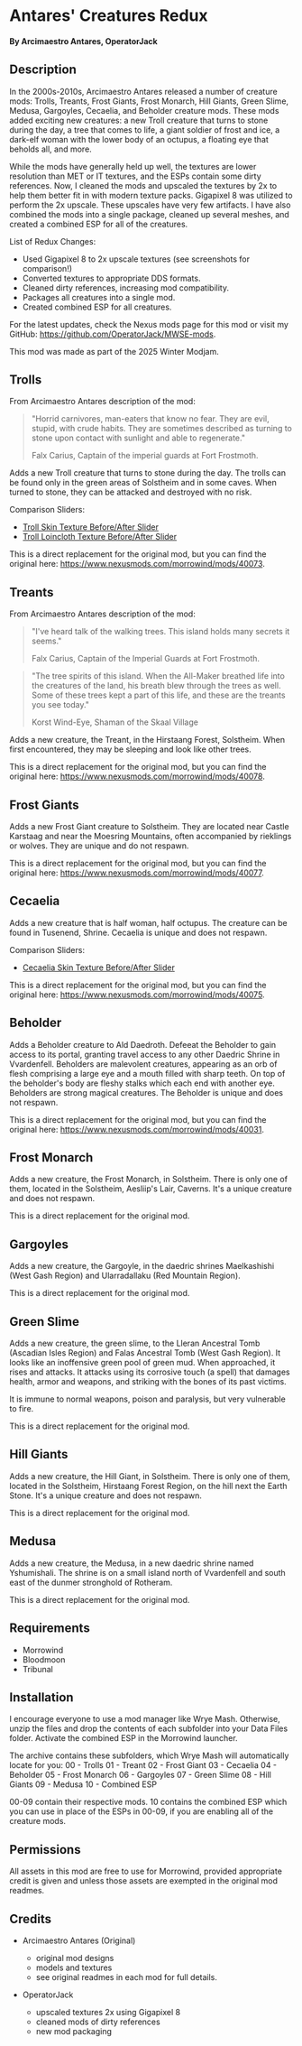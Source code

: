 # Antares' Creatures Redux

#### By Arcimaestro Antares, OperatorJack

## Description

In the 2000s-2010s, Arcimaestro Antares released a number of creature mods: Trolls, Treants, Frost Giants, Frost Monarch, Hill Giants, Green Slime, Medusa, Gargoyles, Cecaelia, and Beholder creature mods. These mods added exciting new creatures: a new Troll creature that turns to stone during the day, a tree that comes to life, a giant soldier of frost and ice, a dark-elf woman with the lower body of an octupus, a floating eye that beholds all, and more.

While the mods have generally held up well, the textures are lower resolution than MET or IT textures, and the ESPs contain some dirty references. Now, I cleaned the mods and upscaled the textures by 2x to help them better fit in with modern texture packs. Gigapixel 8 was utilized to perform the 2x upscale. These upscales have very few artifacts. I have also combined the mods into a single package, cleaned up several meshes, and created a combined ESP for all of the creatures.

List of Redux Changes:

- Used Gigapixel 8 to 2x upscale textures (see screenshots for comparison!)
- Converted textures to appropriate DDS formats.
- Cleaned dirty references, increasing mod compatibility.
- Packages all creatures into a single mod.
- Created combined ESP for all creatures.

For the latest updates, check the Nexus mods page for this mod or visit my GitHub: https://github.com/OperatorJack/MWSE-mods.

This mod was made as part of the 2025 Winter Modjam.

## Trolls

From Arcimaestro Antares description of the mod:

> "Horrid carnivores, man-eaters that know no fear. They are evil, stupid, with crude habits.
> They are sometimes described as turning to stone upon contact with sunlight and able to regenerate."
>
> Falx Carius, Captain of the imperial guards at Fort Frostmoth.

Adds a new Troll creature that turns to stone during the day. The trolls can be found only in the green areas of Solstheim and in some caves. When turned to stone, they can be attacked and destroyed with no risk.

Comparison Sliders:

- [Troll Skin Texture Before/After Slider](https://imgsli.com/MzQ3Mjcw)
- [Troll Loincloth Texture Before/After Slider](https://imgsli.com/MzQ3Mjcz)

This is a direct replacement for the original mod, but you can find the original here: https://www.nexusmods.com/morrowind/mods/40073.

## Treants

From Arcimaestro Antares description of the mod:

> "I've heard talk of the walking trees. This island holds many secrets it seems."
>
> Falx Carius, Captain of the Imperial Guards at Fort Frostmoth.

> "The tree spirits of this island. When the All-Maker breathed life into the creatures of the land, his breath blew through the trees as well. Some of these trees kept a part of this life, and these are the treants you see today."
>
> Korst Wind-Eye, Shaman of the Skaal Village

Adds a new creature, the Treant, in the Hirstaang Forest, Solstheim. When first encountered, they may be sleeping and look like other trees.

This is a direct replacement for the original mod, but you can find the original here: https://www.nexusmods.com/morrowind/mods/40078.

## Frost Giants

Adds a new Frost Giant creature to Solstheim. They are located near Castle Karstaag and near the Moesring Mountains, often accompanied by rieklings or wolves. They are unique and do not respawn.

This is a direct replacement for the original mod, but you can find the original here: https://www.nexusmods.com/morrowind/mods/40077.

## Cecaelia

Adds a new creature that is half woman, half octupus. The creature can be found in Tusenend, Shrine. Cecaelia is unique and does not respawn.

Comparison Sliders:

- [Cecaelia Skin Texture Before/After Slider](https://imgsli.com/MzQ3Mjkz)

This is a direct replacement for the original mod, but you can find the original here: https://www.nexusmods.com/morrowind/mods/40075.

## Beholder

Adds a Beholder creature to Ald Daedroth. Defeeat the Beholder to gain access to its portal, granting travel access to any other Daedric Shrine in Vvardenfell. Beholders are malevolent creatures, appearing as an orb of flesh comprising a large eye and a mouth filled with sharp teeth. On top of the beholder's body are fleshy stalks which each end with another eye. Beholders are strong magical creatures. The Beholder is unique and does not respawn.

This is a direct replacement for the original mod, but you can find the original here: https://www.nexusmods.com/morrowind/mods/40031.

## Frost Monarch

Adds a new creature, the Frost Monarch, in Solstheim. There is only one of them, located in the Solstheim, Aesliip's Lair, Caverns. It's a unique creature and does not respawn.

This is a direct replacement for the original mod.

## Gargoyles

Adds a new creature, the Gargoyle, in the daedric shrines Maelkashishi (West Gash Region) and Ularradallaku (Red Mountain Region).

This is a direct replacement for the original mod.

## Green Slime

Adds a new creature, the green slime, to the Lleran Ancestral Tomb (Ascadian Isles Region) and Falas Ancestral Tomb (West Gash Region). It looks like an inoffensive green pool of green mud. When approached, it rises and attacks. It attacks using its corrosive touch (a spell) that damages health, armor and weapons, and striking with the bones of its past victims.

It is immune to normal weapons, poison and paralysis, but very vulnerable to fire.

This is a direct replacement for the original mod.

## Hill Giants

Adds a new creature, the Hill Giant, in Solstheim. There is only one of them, located in the Solstheim, Hirstaang Forest Region, on the hill next the Earth Stone. It's a unique creature and does not respawn.

This is a direct replacement for the original mod.

## Medusa

Adds a new creature, the Medusa, in a new daedric shrine named Yshumishali. The shrine is on a small island north of Vvardenfell and south east of the dunmer stronghold of Rotheram.

This is a direct replacement for the original mod.

## Requirements

- Morrowind
- Bloodmoon
- Tribunal

## Installation

I encourage everyone to use a mod manager like Wrye Mash. Otherwise, unzip the files and drop the contents of each subfolder into your Data Files folder. Activate the combined ESP in the Morrowind launcher.

The archive contains these subfolders, which Wrye Mash will automatically locate for you:
00 - Trolls
01 - Treant
02 - Frost Giant
03 - Cecaelia
04 - Beholder
05 - Frost Monarch
06 - Gargoyles
07 - Green Slime
08 - Hill Giants
09 - Medusa
10 - Combined ESP

00-09 contain their respective mods. 10 contains the combined ESP which you can use in place of the ESPs in 00-09, if you are enabling all of the creature mods.

## Permissions

All assets in this mod are free to use for Morrowind, provided appropriate credit is given and unless those assets are exempted in the original mod readmes.

## Credits

- Arcimaestro Antares (Original)

  - original mod designs
  - models and textures
  - see original readmes in each mod for full details.

- OperatorJack
  - upscaled textures 2x using Gigapixel 8
  - cleaned mods of dirty references
  - new mod packaging
